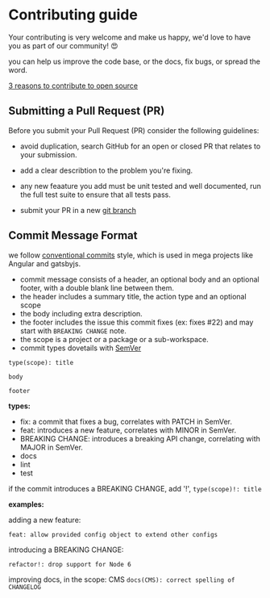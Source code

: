 # Contributing guide

Your contributing is very welcome and make us happy, we'd love to have you as part of our community! 😍

you can help us improve the code base, or the docs, fix bugs, or spread the word.

[3 reasons to contribute to open source](https://opensource.com/article/20/6/why-contribute-open-source)

## Submitting a Pull Request (PR)
Before you submit your Pull Request (PR) consider the following guidelines:

- avoid duplication, search GitHub for an open or closed PR that relates to your submission.

- add a clear describtion to the problem you're fixing.

- any new feaature you add must be unit tested and well documented, run the full test suite to ensure that all tests pass.

- submit your PR in a new [git branch](https://git-scm.com/book/en/v2/Git-Branching-Basic-Branching-and-Merging)  

## Commit Message Format
we follow [conventional commits](https://conventionalcommits.org/) style, which is used in mega projects like Angular and gatsbyjs.

- commit message consists of a header, an optional body and an optional footer, with a double blank line between them.
- the header includes a summary title, the action type and an optional scope
- the body including extra description.
- the footer includes the issue this commit fixes (ex: fixes #22) and may start with `BREAKING CHANGE` note.
- the scope is a project or a package or a sub-workspace.
- commit types dovetails with [SemVer](https://semver.org/)

```
type(scope): title

body

footer
```

**types:**
- fix: a commit that fixes a bug, correlates with PATCH in SemVer.
- feat: introduces a new feature, correlates with MINOR in SemVer.
- BREAKING CHANGE: introduces a breaking API change, correlating with MAJOR in SemVer.
- docs
- lint
- test

if the commit introduces a BREAKING CHANGE, add '!', `type(scope)!: title`

**examples:**

adding a new feature:

`feat: allow provided config object to extend other configs`

introducing a BREAKING CHANGE:

`refactor!: drop support for Node 6`

improving docs, in the scope: CMS
`docs(CMS): correct spelling of CHANGELOG`







